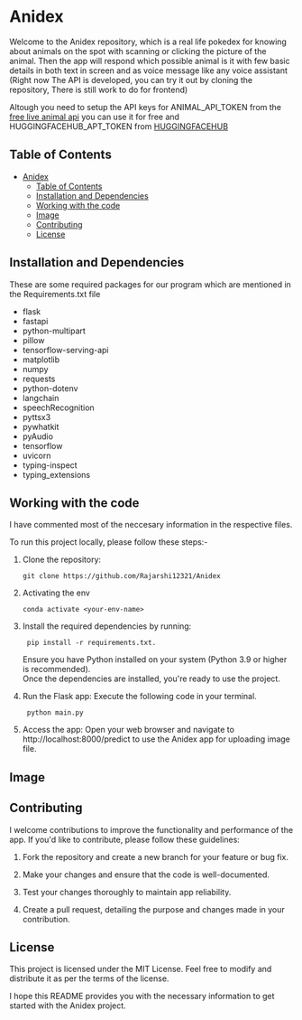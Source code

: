 
# Anidex

Welcome to the Anidex repository, which is a real life pokedex for knowing about animals on the spot with scanning or clicking the picture of the animal.
Then the app will respond which possible animal is it with few basic details in both text in screen and as voice message like any voice assistant <br>
(Right now The API is developed, you can try it out by cloning the repository, There is still work to do for frontend)

Altough you need to setup the API keys for ANIMAL_API_TOKEN from the [free live animal api](https://api-ninjas.com/api/animals) you can  use it for free and HUGGINGFACEHUB_APT_TOKEN from [HUGGINGFACEHUB](https://huggingface.co/)

## Table of Contents

- [Anidex](#anidex)
  - [Table of Contents](#table-of-contents)
  - [Installation and Dependencies](#installation-and-dependencies)
  - [Working with the code](#working-with-the-code)
  - [Image](#image)
  - [Contributing](#contributing)
  - [License](#license)


## Installation and Dependencies

These are some required packages for our program which are mentioned in the Requirements.txt file

- flask
- fastapi
- python-multipart
- pillow
- tensorflow-serving-api
- matplotlib
- numpy
- requests
- python-dotenv
- langchain
- speechRecognition
- pyttsx3
- pywhatkit
- pyAudio
- tensorflow
- uvicorn
- typing-inspect
- typing_extensions





## Working with the code


I have commented most of the neccesary information in the respective files.

To run this project locally, please follow these steps:-

1. Clone the repository:

   ```shell
   git clone https://github.com/Rajarshi12321/Anidex
   ```


2. Activating the env
  
    ```shell
    conda activate <your-env-name> 
    ```

3. Install the required dependencies by running:
   ```shell
    pip install -r requirements.txt.
    ``` 
   Ensure you have Python installed on your system (Python 3.9 or higher is recommended).<br />
   Once the dependencies are installed, you're ready to use the project.



4. Run the Flask app: Execute the following code in your terminal.
   ```shell  
    python main.py 
    ```
   

5. Access the app: Open your web browser and navigate to http://localhost:8000/predict to use the Anidex app for uploading image file.


## Image


## Contributing
I welcome contributions to improve the functionality and performance of the app. If you'd like to contribute, please follow these guidelines:

1. Fork the repository and create a new branch for your feature or bug fix.

2. Make your changes and ensure that the code is well-documented.

3. Test your changes thoroughly to maintain app reliability.

4. Create a pull request, detailing the purpose and changes made in your contribution.



## License
This project is licensed under the MIT License. Feel free to modify and distribute it as per the terms of the license.

I hope this README provides you with the necessary information to get started with the Anidex project. 

